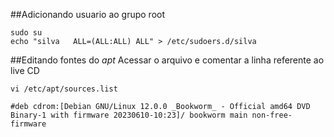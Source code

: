 ##Adicionando usuario ao grupo root
```
sudo su
echo "silva   ALL=(ALL:ALL) ALL" > /etc/sudoers.d/silva
```

##Editando fontes do *apt*
Acessar o arquivo e comentar a linha referente ao live CD
```
vi /etc/apt/sources.list

#deb cdrom:[Debian GNU/Linux 12.0.0 _Bookworm_ - Official amd64 DVD Binary-1 with firmware 20230610-10:23]/ bookworm main non-free-firmware
```
